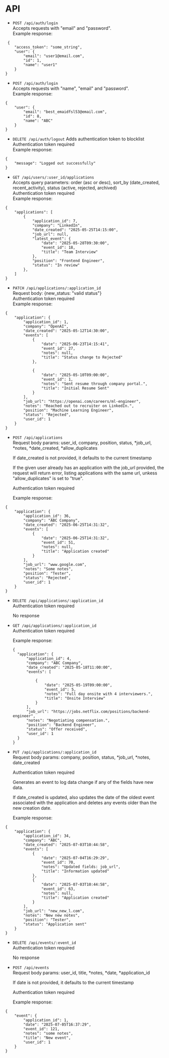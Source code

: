 # API

- `POST /api/auth/login` \
  Accepts requests with "email" and "password". \
  Example response:

```
 {
	"access_token": "some_string",
	"user": {
		"email": "user1@email.com",
		"id": 1,
		"name": "user1"
	}
}
```

- `POST /api/auth/login` \
  Accepts requests with "name", "email" and "password". \
  Example response:

```
{
	"user": {
		"email": "best_emaidfsl53@email.com",
		"id": 8,
		"name": "ABC"
	}
}
```

- `DELETE /api/auth/logout`
  Adds authentication token to blocklist \
  Authentication token required \
  Example response:

```
{
	"message": "Logged out successfully"
}
```

- `GET /api/users/:user_id/applications` \
  Accepts query parameters:
  order (asc or desc), sort_by (date_created, recent_activity), status (active, rejected, archived)\
  Authentication token required \
   Example response:

```
{
	"applications": [
		{
			"application_id": 7,
			"company": "LinkedIn",
			"date_created": "2025-05-25T14:15:00",
			"job_url": null,
			"latest_event": {
				"date": "2025-05-28T09:30:00",
				"event_id": 18,
				"title": "Team Interview"
			},
			"position": "Frontend Engineer",
			"status": "In review"
		},
    ]
}
```

- `PATCH /api/applications/:application_id` \
  Request body:
  {new_status: "valid status"}\
  Authentication token required \
   Example response:

```
{
	"application": {
		"application_id": 1,
		"company": "OpenAI",
		"date_created": "2025-05-12T14:30:00",
		"events": [
			{
				"date": "2025-06-23T14:15:41",
				"event_id": 27,
				"notes": null,
				"title": "Status change to Rejected"
			},

			{
				"date": "2025-05-10T09:00:00",
				"event_id": 1,
				"notes": "Sent resume through company portal.",
				"title": "Initial Resume Sent"
			}
		],
		"job_url": "https://openai.com/careers/ml-engineer",
		"notes": "Reached out to recruiter on LinkedIn.",
		"position": "Machine Learning Engineer",
		"status": "Rejected",
		"user_id": 1
	}
}
```

- `POST /api/applications` \
   Request body params: user_id, company, position, status, *job_url, *notes, *date_created, *allow_duplicates

  If date_created is not provided, it defaults to the current timestamp

  If the given user already has an application with the job_url provided, the request will return error, listing applications with the same url, unkess "allow_duplicates" is set to "true".

  Authentication token required

  Example response:

```
{
	"application": {
		"application_id": 36,
		"company": "ABC Company",
		"date_created": "2025-06-25T14:31:32",
		"events": [
			{
				"date": "2025-06-25T14:31:32",
				"event_id": 51,
				"notes": null,
				"title": "Application created"
			}
		],
		"job_url": "www.google.com",
		"notes": "Some notes",
		"position": "Tester",
		"status": "Rejected",
		"user_id": 1
	}
}
```

- `DELETE /api/applications/:application_id` \
   Authentication token required

  No response

- `GET /api/applications/:application_id` \
   Authentication token required

  Example response:

  ```
  {
  	"application": {
  		"application_id": 4,
  		"company": "ABC Company",
  		"date_created": "2025-05-18T11:00:00",
  		"events": [

  			{
  				"date": "2025-05-19T09:00:00",
  				"event_id": 5,
  				"notes": "Full day onsite with 4 interviewers.",
  				"title": "Onsite Interview"
  			}
  		],
  		"job_url": "https://jobs.netflix.com/positions/backend-engineer",
  		"notes": "Negotiating compensation.",
  		"position": "Backend Engineer",
  		"status": "Offer received",
  		"user_id": 1
  	}
  }
  ```

- `PUT /api/applications/:application_id` \
   Request body params: company, position, status, *job_url, *notes, date_created

  Authentication token required

  Generates an event to log data change if any of the fields have new data.

  If date_created is updated, also updates the date of the oldest event associated with the application and deletes any events older than the new creation date.

  Example response:

```
{
	"application": {
		"application_id": 34,
		"company": "ABC",
		"date_created": "2025-07-03T10:44:58",
		"events": [
			{
				"date": "2025-07-04T16:29:29",
				"event_id": 70,
				"notes": "Updated fields: job_url",
				"title": "Information updated"
			},
			{
				"date": "2025-07-03T10:44:58",
				"event_id": 63,
				"notes": null,
				"title": "Application created"
			}
		],
		"job_url": "new_new_l.com",
		"notes": "New new notes",
		"position": "Tester",
		"status": "Application sent"
	}
}
```

- `DELETE /api/events/:event_id` \
   Authentication token required

  No response

- `POST /api/events` \
   Request body params: user_id, title, *notes, *date, \*application_id

  If date is not provided, it defaults to the current timestamp

  Authentication token required

  Example response:

```
{
	"event": {
		"application_id": 1,
		"date": "2025-07-05T16:37:29",
		"event_id": 121,
		"notes": "some notes",
		"title": "New event",
		"user_id": 1
	}
}
```
